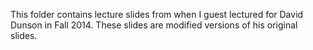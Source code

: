 This folder contains lecture slides from when I guest lectured for David Dunson in Fall 2014.  These slides are modified versions of his original slides.



